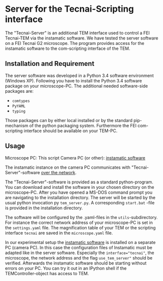 # Server for the Tecnai-Scripting interface

The "Tecnai-Server" is an additional TEM interface used to control a FEI Tecnai-TEM via the instamatic software. We have tested the server software on a FEI Tecnai G2 microscope. The program provides access for the instamatic software to the com-scripting interface of the TEM.

## Installation and Requirement

The server software was developed in a Python 3.4 software environment (Windows XP). Following you have to install the Python 3.4 software package on your microscope-PC. The additional needed software-side packages are:

- `comtypes`
- `PyYAML`
- `typing`

Those packages can by either local installed or by the standard pip-mechanism of the python packaging system. Furthermore the FEI com-scripting interface should be available on your TEM-PC.

## Usage

Microscope PC: This script
Camera PC (or other): [instamatic software](https://github.com/instamatic-dev/instamatic)

The instamatic instance on the camera PC communicates with "Tecnai-Server"-software [over the network](https://instamatic.readthedocs.io/en/latest/network/).

The "Tecnai-Server"-software is provided as a standard python-program. You can download and install the software in your chosen directory on the microscope-PC. After you have opened a MS-DOS command prompt you are navigating to the installation directory. The server will be started by the usual python invocation py `tem_server.py`. A corresponding `start.bat` -file is provided in the installation directory.

The software will be configured by the .yaml-files in the `utils`-subdirectory. For instance the correct network address of your microscope-PC is set in the `settings.yaml` file. The magnification table of your TEM or the scripting interface `tecnai` are saved in the `microscope.yaml` file.

In our experimental setup the [instamatic software](https://github.com/instamatic-dev/instamatic) is installed on a separate PC (camera PC). In this case the configuration files of Instamatic must be adapted like in the server software. Especially the `interface="tecnai"`, the microscope, the network address and the flag `use_tem_server"` should be verified. Afterwards the instamatic software should be starting without errors on your PC. You can try it out in an IPython shell if the TEMController-object has access to TEM.
